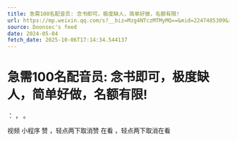 ```yaml
---
title: 急需100名配音员: 念书即可，极度缺人，简单好做，名额有限!
url: https://mp.weixin.qq.com/s?__biz=Mzg4NTczMTMyMQ==&mid=2247485309&idx=1&sn=6d47d84b7128499a05171bc68f6b69d4
source: Doonsec's feed
date: 2024-05-04
fetch_date: 2025-10-06T17:14:34.544137
---
```


# 急需100名配音员: 念书即可，极度缺人，简单好做，名额有限!

：
，
。

视频
小程序
赞
，轻点两下取消赞
在看
，轻点两下取消在看